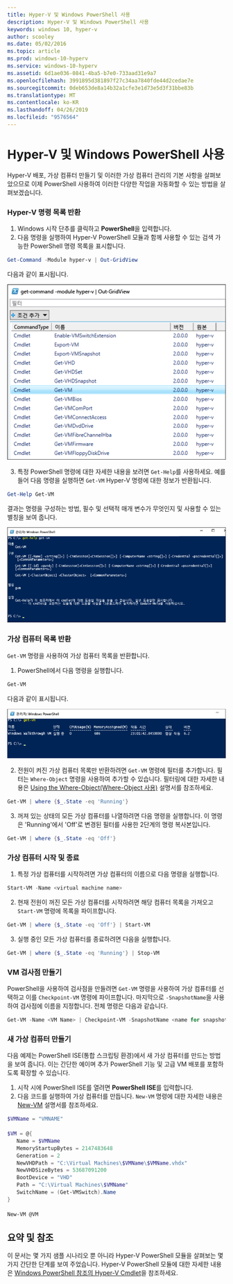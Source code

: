 ```yaml
---
title: Hyper-V 및 Windows PowerShell 사용
description: Hyper-V 및 Windows PowerShell 사용
keywords: windows 10, hyper-v
author: scooley
ms.date: 05/02/2016
ms.topic: article
ms.prod: windows-10-hyperv
ms.service: windows-10-hyperv
ms.assetid: 6d1ae036-0841-4ba5-b7e0-733aad31e9a7
ms.openlocfilehash: 3991895d381897f27c34aa7840fde44d2cedae7e
ms.sourcegitcommit: 0deb653de8a14b32a1cfe3e1d73e5d3f31bbe83b
ms.translationtype: MT
ms.contentlocale: ko-KR
ms.lasthandoff: 04/26/2019
ms.locfileid: "9576564"
---
```

# <a name="working-with-hyper-v-and-windows-powershell"></a>Hyper-V 및 Windows PowerShell 사용

Hyper-V 배포, 가상 컴퓨터 만들기 및 이러한 가상 컴퓨터 관리의 기본 사항을 살펴보았으므로 이제 PowerShell 사용하여 이러한 다양한 작업을 자동화할 수 있는 방법을 살펴보겠습니다.

### <a name="return-a-list-of-hyper-v-commands"></a>Hyper-V 명령 목록 반환

1.  Windows 시작 단추를 클릭하고 **PowerShell**을 입력합니다.
2.  다음 명령을 실행하여 Hyper-V PowerShell 모듈과 함께 사용할 수 있는 검색 가능한 PowerShell 명령 목록을 표시합니다.

 ```powershell
Get-Command -Module hyper-v | Out-GridView
```
  다음과 같이 표시됩니다.

  ![](media\command_grid.png)

3. 특정 PowerShell 명령에 대한 자세한 내용을 보려면 `Get-Help`를 사용하세요. 예를 들어 다음 명령을 실행하면 `Get-VM` Hyper-V 명령에 대한 정보가 반환됩니다.

  ```powershell
Get-Help Get-VM
```
 결과는 명령을 구성하는 방법, 필수 및 선택적 매개 변수가 무엇인지 및 사용할 수 있는 별칭을 보여 줍니다.

 ![](media\get_help.png)


### <a name="return-a-list-of-virtual-machines"></a>가상 컴퓨터 목록 반환

`Get-VM` 명령을 사용하여 가상 컴퓨터 목록을 반환합니다.

1. PowerShell에서 다음 명령을 실행합니다.
 
 ```powershell
Get-VM
```
 다음과 같이 표시됩니다.

 ![](media\get_vm.png)

2. 전원이 켜진 가상 컴퓨터 목록만 반환하려면 `Get-VM` 명령에 필터를 추가합니다. 필터는 `Where-Object` 명령을 사용하여 추가할 수 있습니다. 필터링에 대한 자세한 내용은 [Using the Where-Object(Where-Object 사용)](https://technet.microsoft.com/en-us/library/ee177028.aspx) 설명서를 참조하세요.   

 ```powershell
 Get-VM | where {$_.State -eq 'Running'}
 ```
3.  꺼져 있는 상태의 모든 가상 컴퓨터를 나열하려면 다음 명령을 실행합니다. 이 명령은 'Running'에서 'Off'로 변경된 필터를 사용한 2단계의 명령 복사본입니다.

 ```powershell
 Get-VM | where {$_.State -eq 'Off'}
 ```

### <a name="start-and-shut-down-virtual-machines"></a>가상 컴퓨터 시작 및 종료

1. 특정 가상 컴퓨터를 시작하려면 가상 컴퓨터의 이름으로 다음 명령을 실행합니다.

 ```powershell
 Start-VM -Name <virtual machine name>
 ```

2. 현재 전원이 꺼진 모든 가상 컴퓨터를 시작하려면 해당 컴퓨터 목록을 가져오고 `Start-VM` 명령에 목록을 파이프합니다.

  ```powershell
 Get-VM | where {$_.State -eq 'Off'} | Start-VM
 ```
3. 실행 중인 모든 가상 컴퓨터를 종료하려면 다음을 실행합니다.
 
  ```powershell
 Get-VM | where {$_.State -eq 'Running'} | Stop-VM
 ```

### <a name="create-a-vm-checkpoint"></a>VM 검사점 만들기

PowerShell을 사용하여 검사점을 만들려면 `Get-VM` 명령을 사용하여 가상 컴퓨터를 선택하고 이를 `Checkpoint-VM` 명령에 파이프합니다. 마지막으로 `-SnapshotName`을 사용하여 검사점에 이름을 지정합니다. 전체 명령은 다음과 같습니다.

 ```powershell
 Get-VM -Name <VM Name> | Checkpoint-VM -SnapshotName <name for snapshot>
 ```
### <a name="create-a-new-virtual-machine"></a>새 가상 컴퓨터 만들기

다음 예제는 PowerShell ISE(통합 스크립팅 환경)에서 새 가상 컴퓨터를 만드는 방법을 보여 줍니다. 이는 간단한 예이며 추가 PowerShell 기능 및 고급 VM 배포를 포함하도록 확장할 수 있습니다.

1. 시작 시에 PowerShell ISE를 열려면 **PowerShell ISE**를 입력합니다.
2. 다음 코드를 실행하여 가상 컴퓨터를 만듭니다. `New-VM` 명령에 대한 자세한 내용은 [New-VM](https://technet.microsoft.com/en-us/library/hh848537.aspx) 설명서를 참조하세요.

  ```powershell
 $VMName = "VMNAME"

 $VM = @{
     Name = $VMName 
     MemoryStartupBytes = 2147483648
     Generation = 2
     NewVHDPath = "C:\Virtual Machines\$VMName\$VMName.vhdx"
     NewVHDSizeBytes = 53687091200
     BootDevice = "VHD"
     Path = "C:\Virtual Machines\$VMName"
     SwitchName = (Get-VMSwitch).Name
 }

 New-VM @VM
  ```

## <a name="wrap-up-and-references"></a>요약 및 참조

이 문서는 몇 가지 샘플 시나리오 뿐 아니라 Hyper-V PowerShell 모듈을 살펴보는 몇 가지 간단한 단계를 보여 주었습니다. Hyper-V PowerShell 모듈에 대한 자세한 내용은 [Windows PowerShell 참조의 Hyper-V Cmdlet](https://technet.microsoft.com/%5Clibrary/Hh848559.aspx)을 참조하세요.  
 
